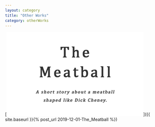 ```yaml
---
layout: category
title: "Other Works"
category: otherWorks
---
```


[![after us, the flood](/assets/artwork/OtherWorks/Writings/TheMeatball_CoverImage.png)]({{ site.baseurl }}{% post_url 2019-12-01-The_Meatball %})
